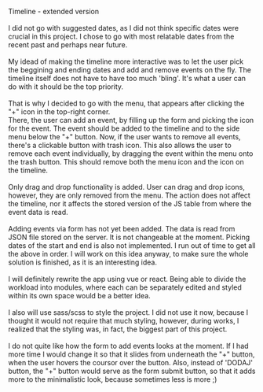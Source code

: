 Timeline - extended version
<br>
<br>
I did not go with suggested dates, as I did not think specific dates were crucial in this project. I chose to go with most relatable dates from the recent past and perhaps near future. 
<br>
<br>
My idead of making the timeline more interactive was to let the user pick the beggining and ending dates and add and remove events on the fly. The timeline itself does not have to have too much 'bling'. It's what a user can do with it should be the top priority.
<br>
<br>
That is why I decided to go with the menu, that appears after clicking the "+" icon in the top-right corner.
<br>
There, the user can add an event, by filling up the form and picking the icon for the event. The event should be added to the timeline and to the side menu below the "+" button. Now, if the user wants to remove all events, there's a clickable button with trash icon. This also allows the user to remove each event individually, by dragging the event within the menu onto the trash button. This should remove both the menu icon and the icon on the timeline.
<br>
<br>
Only drag and drop functionality is added. User can drag and drop icons, however, they are only removed from the menu. The action does not affect the timeline, nor it affects the stored version of the JS table from where the event data is read.
<br>
<br>
Adding events via form has not yet been added. The data is read from JSON file stored on the server. It is not changeable at the moment. Picking dates of the start and end is also not implemented. I run out of time to get all the above in order. I will work on this idea anyway, to make sure the whole solution is finished, as it is an interesting idea.
<br>
<br>
I will definitely rewrite the app using vue or react. Being able to divide the workload into modules, where each can be separately edited and styled within its own space would be a better idea.
<br>
<br>
I also will use sass/scss to style the project. I did not use it now, because I thought it would not require that much styling, however, during works, I realized that the styling was, in fact, the biggest part of this project.
<br>
<br>
I do not quite like how the form to add events looks at the moment. If I had more time I would change it so that it slides from underneath the "+" button, when the user hovers the coursor over the button. Also, instead of 'DODAJ' button, the "+" button would serve as the form submit button, so that it adds more to the minimalistic look, because sometimes less is more ;)
